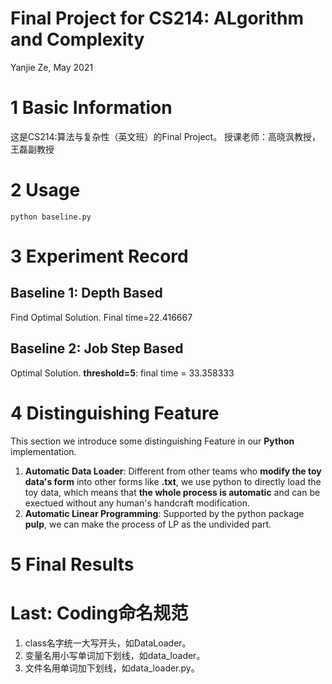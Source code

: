 # Final Project for CS214: ALgorithm and Complexity
Yanjie Ze, May 2021

# 1 Basic Information
这是CS214:算法与复杂性（英文班）的Final Project。
授课老师：高晓沨教授，王磊副教授

# 2 Usage
```shell
python baseline.py
```

# 3 Experiment Record
## Baseline 1: Depth Based
Find Optimal Solution. 
Final time=22.416667

## Baseline 2: Job Step Based
Optimal Solution.
**threshold=5**: final time = 33.358333

# 4 Distinguishing Feature
This section we introduce some distinguishing Feature in our **Python** implementation.
1. **Automatic Data Loader**: Different from other teams who **modify the toy data's form** into other forms like **.txt**, we use python to directly load the toy data, which means that **the whole process is automatic** and can be exectued without any human's handcraft modification.
2. **Automatic Linear Programming**: Supported by the python package **pulp**, we can make the process of LP as the undivided part.



# 5 Final Results







# Last: Coding命名规范
1. class名字统一大写开头，如DataLoader。
2. 变量名用小写单词加下划线，如data_loader。
3. 文件名用单词加下划线，如data_loader.py。